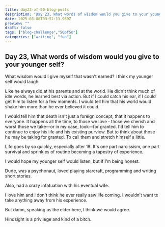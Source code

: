 ```yaml
---
title: day23-of-50-blog-posts
description: "Day 23, What words of wisdom would you give to your younger self?"
date: 2025-08-08T03:52:13.939Z
preview: ""
draft: false
tags: ["blog-challenge","50of50"]
categories: ["writing", "fun"]
---
```


## Day 23, What words of wisdom would you give to your younger self?

What wisdom would I give myself that wasn't earned? I think my younger self would laugh. 

Like he always did at his parents and at the world. He didn't think much of idle words, he learned best via action. But if I could catch his ear, if I could get him to listen for a few moments. I would tell him that his world would shake him more than he ever believed it could.

I would tell him that death isn't just a foreign concept, that it happens to everyone. It happens all the time, to those we love - those we cherish and worst those we take—or in my case, took—for granted. I'd tell him to continue to enjoy his life and his existing purview. But to think about those he may be taking for granted. To call them and stretch himself a little.

Life goes by so quickly, especially after 18. It's one part narcissism, one part survival and sprinkles of routine becoming a tapestry of experience.

I would hope my younger self would listen, but if I'm being honest. 

Dude, was a psychonaut, loved playing starcraft, programming and writing short stories. 

Also, had a crazy infatuation with his eventual wife. 

I love him and I don't think he ever really saw life coming. 
I wouldn't want to take anything away from his experience. 

But damn, speaking as the elder here, I think we would agree. 

Hindsight is a privilege and kind of a bitch.
